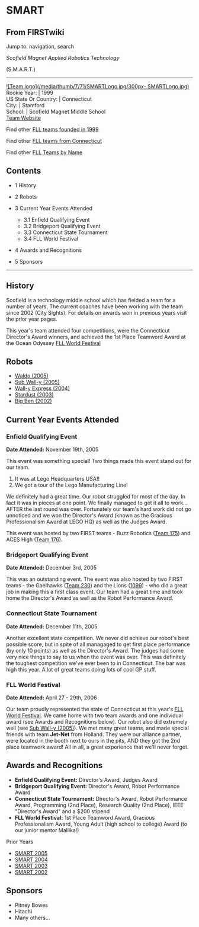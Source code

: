 # SMART

## From FIRSTwiki

Jump to: navigation, search

_Scofield Magnet Applied Robotics Technology_

(S.M.A.R.T.)

--------------------------------------------------------------------------------

[![Team logo](/media/thumb/7/71/SMARTLogo.jpg/300px-
SMARTLogo.jpg)](Image:SMARTLogo.jpg "Team logo")<br>
Rookie Year: | 1999<br>
US State Or Country: | Connecticut<br>
City: | Stamford<br>
School: | Scofield Magnet Middle School<br>
[Team Website](http://smart.stamfordrobotics.org "http://smart.stamfordrobotics.org")

Find other [FLL teams founded in 1999](Category:FLL_teams_founded_in_1999 "Category:FLL teams
founded in 1999")

Find other [FLL teams from Connecticut](Category:FLL_teams_from_Connecticut "Category:FLL
teams from Connecticut")

Find other [FLL Teams by Name](Category:FLL_teams "Category:FLL
teams")

## Contents

- 1 History
- 2 Robots
- 3 Current Year Events Attended

  - 3.1 Enfield Qualifying Event
  - 3.2 Bridgeport Qualifying Event
  - 3.3 Connecticut State Tournament
  - 3.4 FLL World Festival

- 4 Awards and Recognitions
- 5 Sponsors

--------------------------------------------------------------------------------

## History

Scofield is a technology middle school which has fielded a team for a number of years. The current coaches have been working with the team since 2002 (City Sights). For details on awards won in previous years visit the prior year pages.

This year's team attended four competitions, were the Connecticut Director's Award winners, and achieved the 1st Place Teamword Award at the Ocean Odyssey [FLL World Festival](FLL_World_Festival "FLL World Festival")

## Robots

- [Waldo (2005)](SMART-Waldo-2006 "SMART-Waldo-2006")
- [Sub Wall-y (2005)](SMART-Sub_Wall-y-2005 "SMART-Sub Wall-y-2005")
- [Wall-y Express (2004)](SMART-Wally_Express-2004 "SMART-Wally Express-2004")
- [Stardust (2003)](/index.php?title=SMART-Stardust-2003&action=edit "SMART-Stardust-2003")
- [Big Ben (2002)](/index.php?title=SMART-Big_Ben-2002&action=edit "SMART-Big Ben-2002")

## Current Year Events Attended

### Enfield Qualifying Event

**Date Attended:** November 19th, 2005

This event was something special! Two things made this event stand out for our team.

1. It was at Lego Headquarters USA!!
2. We got a tour of the Lego Manufacturing Line!

We definitely had a great time. Our robot struggled for most of the day. In fact it was in pieces at one point. We finally managed to get it all to work... AFTER the last round was over. Fortunately our team's hard work did not go unnoticed and we won the Director's Award (known as the Gracious Professionalism Award at LEGO HQ) as well as the Judges Award.

This event was hosted by two FIRST teams - Buzz Robotics ([Team 175](175 "175")) and ACES High ([Team 176](176 "176")).

### Bridgeport Qualifying Event

**Date Attended:** December 3rd, 2005

This was an outstanding event. The event was also hosted by two FIRST teams - the Gaelhawks ([Team 230](230 "230")) and the Lions ([1099](1099 "1099")) - who did a great job in making this a first class event. Our team had a great time and took home the Director's Award as well as the Robot Performance Award.

### Connecticut State Tournament

**Date Attended:** December 11th, 2005

Another excellent state competition. We never did achieve our robot's best possible score, but in spite of all managaged to get first place performance (by only 10 points) as well as the Director's Award. The judges had some very nice things to say to us when the event was over. This was definitely the toughest competition we've ever been to in Connecticut. The bar was high this year. A lot of great teams doing lots of cool GP stuff.

### FLL World Festival

**Date Attended:** April 27 - 29th, 2006

Our team proudly represented the state of Connecticut at this year's [FLL World Festival](FLL_World_Festival "FLL World Festival"). We came home with two team awards and one individual award (see Awards and Recognitions below). Our robot also did extremely well (see [Sub Wall-y (2005)](SMART-Sub_Wall-y-2005 "SMART-Sub Wall-y-2005")). We met many great teams, and made special friends with team **Jet-Net** from Holland. They were our alliance partner, were located in the booth next to ours in the pits, AND they got the 2nd place teamwork award! All in all, a great experience that we'll never forget.

## Awards and Recognitions

- **Enfield Qualifying Event:** Director's Award, Judges Award
- **Bridgeport Qualifying Event:** Director's Award, Robot Performance Award
- **Connecticut State Tournament:** Director's Award, Robot Performance Award, Programming (2nd Place), Research Quality (2nd Place), IEEE "Director's Award" and a $200 stipend
- **FLL World Festival:** 1st Place Teamword Award, Gracious Professionalism Award, Young Adult (high school to college) Award (to our junior mentor Mallika!)

Prior Years

- [SMART 2005](/index.php?title=SMART_2005&action=edit "SMART 2005")
- [SMART 2004](SMART_2004 "SMART 2004")
- [SMART 2003](/index.php?title=SMART_2003&action=edit "SMART 2003")
- [SMART 2002](/index.php?title=SMART_2002&action=edit "SMART 2002")

## Sponsors

- Pitney Bowes
- Hitachi
- Many others...
